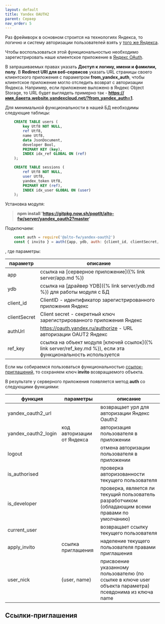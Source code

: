 ```yaml
---
layout: default
title: Yandex OAUTH2
parent: Сервер
nav_order: 5
---
```


Раз фреймворк в основном строится на технологиях Яндекса, 
то логично и систему авторизации пользователей взять у [того же Яндекса](https://yandex.ru/dev/id/doc/ru/concepts/ya-oauth-intro).

Чтобы воспользоваться этой функциональностью необходимо зарегистрировать наше клиентское приложение в [Яндекс OAuth](https://oauth.yandex.ru/).

В запрашиваемых правах указать **Доступ к логину, имени и фамилии, полу**.
В **Redirect URI для веб-сервисов** указать URL страницы своего клиентского приложения 
с параметром **from_yandex_auth**, чтобы клиентское приложение могло отследить возврат с авторизации Яндекса. 
Например, если приложение выложено в Яндекс Object Storage, 
то URL будет выглядеть примерно так - **https://имя_бакета.website.yandexcloud.net/?from_yandex_auth=1**.

Для минимальной функциональности в нашей БД необходимы следующие таблицы:

```sql
    CREATE TABLE users (
        key Utf8 NOT NULL,
        ref Utf8,
        name Utf8,
        data JsonDocument,
        developer Bool,
        PRIMARY KEY (key),
        INDEX idx_ref GLOBAL ON (ref)
    );
```

```sql
    CREATE TABLE sessions (
        ref Utf8 NOT NULL,
        user Utf8,
        yandex_token Utf8,
        PRIMARY KEY (ref),
        INDEX idx_user GLOBAL ON (user)
    );
```

Установка модуля:

> **npm install 'https://gitpkg.now.sh/poptlt/alto-fw/server/yandex_oauth2?master'**

Подключаем:

```javascript
    const auth = require('@alto-fw/yandex-oauth2')
    const { invito } = auth({app, ydb, auth: {client_id, clientSecret, authUrl}, ref_key})
```

, где параметры:

| параметр | описание |
|----------|----------|
| app | ссылка на [серверное приложение]({% link server/app.md %}) |
| ydb | ссылка на [драйвер YDB]({% link server/ydb.md %}) для работы модуля с БД |
| client_id | ClientID - идентификатор зарегистрированного приложения Яндекс |
| clientSecret | Client secret - секретный ключ зарегистрированного приложения Яндекс |
| authUrl | https://oauth.yandex.ru/authorize - URL авторизации OAUT2 Яндекс |
| ref_key | ссылка на объект модуля [ключей ссылок]({% link server/ref_key.md %}), если эта функциональность используется |

Если мы собираемся пользоваться функциональностью [ссылок-приглашений](#ссылки-приглашения), то сохраняем ключ **invito** возвращаемого объекта.

В результате у серверного приложения появляется метод **auth** со следующими функциями:

| функция | параметры | описание |
|---------|-----------|----------|
| yandex_oauth2_url | | возвращает урл для авторизации Яндекс Oauth2 |
| yandex_oauth2_login | код авторизации от Яндекса | авторизация пользователя в приложении |
| logout | | отмена авторизации пользователя в приложении |
| is_authorised | | проверка авторизованности текущего пользователя |
| is_developer | | проверка, является ли текущий пользователь разработчиком (обладающим всеми правами по умолчанию) |
| current_user | | возвращает ссылку текущего пользователя |
| apply_invito | ссылка приглашения | наделение текущего пользователя правами приглашения |
| user_nick | {user, name} | присвоение указанному пользователю (по ссылке в ключе user объекта параметра) псевдонима из ключа name |


## Ссылки-приглашения